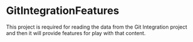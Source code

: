 # GitIntegrationFeatures
This project is required for reading the data from the Git Integration project and then it will provide features for play with that content.

